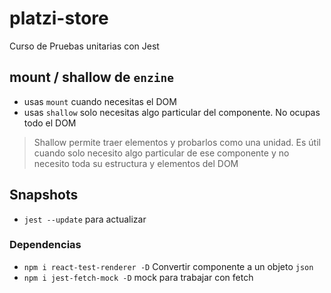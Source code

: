# platzi-store
Curso de Pruebas unitarias con Jest


## mount / shallow de `enzine`
- usas `mount` cuando necesitas el DOM
- usas `shallow` solo necesitas algo particular del componente. No ocupas todo el DOM

> Shallow permite traer elementos y probarlos como una unidad. Es útil cuando solo necesito algo particular de ese componente y no necesito toda su estructura y elementos del DOM

## Snapshots
- `jest --update` para actualizar

### Dependencias
- `npm i react-test-renderer -D` Convertir componente a un objeto `json`
- `npm i jest-fetch-mock -D` mock para trabajar con fetch

